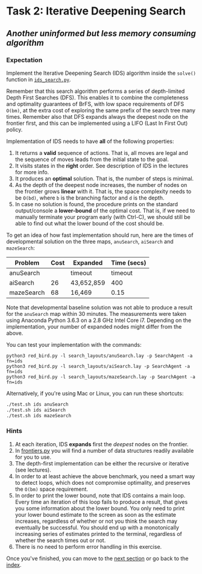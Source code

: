 # Task 2: Iterative Deepening Search

## _Another uninformed but less memory consuming algorithm_

### Expectation

Implement the Iterative Deepening Search (IDS) algorithm inside the `solve()`
function in [`ids_search.py`](../ids_search.py).

Remember that this search algorithm performs a series of
depth-limited Depth First Searches (DFS). This enables it to combine the
completeness and optimality guarantees of BrFS, with low space requirements of
DFS `O(bm)`, at the extra cost of exploring the same prefix of the search tree
many times. Remember also that DFS expands always the deepest node on the
frontier first, and this can be implemented using a LIFO (Last In First Out)
policy.

Implementation of IDS needs to have **all** of the following properties:

1. It returns a **valid** sequence of actions. That is, all moves are legal and
   the sequence of moves leads from the initial state to the goal.
2. It visits states in the **right** order. See description of IDS in the
   lectures for more info.
3. It produces an **optimal** solution. That is, the number of steps is
   minimal.
4. As the depth of the deepest node increases, the number of nodes on the
   frontier grows **linear** with it. That is, the space complexity needs to
   be `O(bd)`, where `b` is the branching factor and `d` is the depth.
5. In case no solution is found, the procedure prints on the standard
   output/console a **lower-bound** of the optimal cost. That is, if we need to
   manually terminate your program early (with Ctrl-C), we should still be able
   to find out what the lower bound of the cost should be.

To get an idea of how fast implementation should run, here are the times
of developmental solution on the three maps, `anuSearch`, `aiSearch` and `mazeSearch`:

| Problem    | Cost | Expanded   | Time (secs) |
| ---------- | ---- | ---------- | ----------- |
| anuSearch  |      | timeout    | timeout     |
| aiSearch   | 26   | 43,652,859 | 400         |
| mazeSearch | 68   | 16,469     | 0.15        |

Note that developmental baseline solution was not able to produce a result for the
`anuSearch` map within 30 minutes. The measurements were taken using Anaconda
Python 3.6.3 on a 2.8 GHz Intel Core i7. Depending on the implementation, your
number of expanded nodes might differ from the above.


You can test your implementation with the commands:

```
python3 red_bird.py -l search_layouts/anuSearch.lay -p SearchAgent -a fn=ids
python3 red_bird.py -l search_layouts/aiSearch.lay -p SearchAgent -a fn=ids
python3 red_bird.py -l search_layouts/mazeSearch.lay -p SearchAgent -a fn=ids
```

Alternatively, if you're using Mac or Linux, you can run these shortcuts:

```sh
./test.sh ids anuSearch
./test.sh ids aiSearch
./test.sh ids mazeSearch
```

### Hints

1. At each iteration, IDS **expands** first the _deepest_ nodes on the frontier.
2. In [frontiers.py](../frontiers.py) you will find a number of data
   structures readily available for you to use.
3. The depth-first implementation can be either the recursive or iterative (see
   lectures).
4. In order to at least achieve the above benchmark, you need a smart way to
   detect loops, which does not compromise optimality, and preserves the
   `O(bm)` space requirement.
5. In order to print the lower bound, note that IDS contains a main loop. Every
   time an iteration of this loop fails to produce a result, that gives you
   some information about the lower bound. You only need to print your lower
   bound estimate to the screen as soon as the estimate increases, regardless
   of whether or not you think the search may eventually be successful.
   You should end up with a monotonically increasing series of estimates
   printed to the terminal, regardless of whether the search times out or not.
6. There is no need to perform error handling in this exercise.


Once you've finished, you can move to the [next section](5_a_star.md) or go
back to the [index](README.md).
